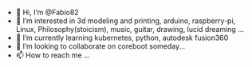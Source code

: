 - 👋 Hi, I’m @Fabio82
- 👀 I’m interested in 3d modeling and printing, arduino, raspberry-pi, Linux, Philosophy(stoicism), music, guitar, drawing, lucid dreaming ...
- 🌱 I’m currently learning kubernetes, python, autodesk fusion360
- 💞️ I’m looking to collaborate on coreboot someday...
- 📫 How to reach me ...

<!---
Fabio82/Fabio82 is a ✨ special ✨ repository because its `README.md` (this file) appears on your GitHub profile.
You can click the Preview link to take a look at your changes.
--->
